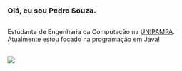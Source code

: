 ### Olá, eu sou Pedro Souza.

##

Estudante de Engenharia da Computação na [UNIPAMPA](http://unipampa.edu.br/). <br>
Atualmente estou focado na programação em Java!
  
##

<div> 
 <a href="https://www.linkedin.com/in/eupedroosouza" target="_blank"><img src="https://img.shields.io/badge/-LinkedIn-%230077B5?style=for-the-badge&logo=linkedin&logoColor=white" target="_blank"></a> 
</div>

